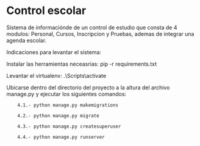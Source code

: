# Control escolar

Sistema de informaciónde de un control de estudio que consta de 4 modulos: Personal, Cursos, Inscripcion y Pruebas, ademas de integrar una agenda escolar.

Indicaciones  para levantar el sistema:


Instalar las herramientas neceasrias:
        pip -r requirements.txt

 Levantar el virtualenv:
        .\Scripts\activate

 Ubicarse dentro del directorio del proyecto a la altura del archivo manage.py y ejecutar los siguientes           comandos:

        4.1.- python manage.py makemigrations

        4.2.- python manage.py migrate

        4.3.- python manage.py createsuperuser

        4.4.- python manage.py runserver
